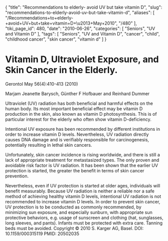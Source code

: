 {
    "title": "Recommendations to elderly- avoid UV but take vitamin D",
    "slug": "recommendations-to-elderly-avoid-uv-but-take-vitamin-d",
    "aliases": [
        "/Recommendations+to+elderly-+avoid+UV+but+take+vitamin+D+\u2013+May+2010",
        "/480"
    ],
    "tiki_page_id": 480,
    "date": "2010-06-26",
    "categories": [
        "Seniors",
        "UV and Vitamin D"
    ],
    "tags": [
        "Seniors",
        "UV and Vitamin D",
        "cancer",
        "child",
        "childhood cancer",
        "skin cancer",
        "vitamin d"
    ]
}


# Vitamin D, Ultraviolet Exposure, and Skin Cancer in the Elderly.

Gerontol  May 56(4):410-413  (2010)

Marjam Jeanette Barysch, Günther F Hofbauer and Reinhard Dummer

Ultraviolet (UV) radiation has both beneficial and harmful effects on the human body. Its most important beneficial effect may be vitamin D production in the skin, also known as vitamin D photosynthesis. This is of particular interest for the elderly who often show vitamin D-deficiency. 

Intentional UV exposure has been recommended by different institutions in order to increase vitamin D levels. Nevertheless, UV radiation directly causes DNA damage and is verifiably responsible for carcinogenesis, potentially resulting in lethal skin cancers. 

Unfortunately, skin cancer incidence is rising worldwide, and there is still a lack of appropriate treatment for metastasized types. The only proven and avoidable risk factor is UV radiation. It has been shown that the earlier UV protection is started, the greater the benefit in terms of skin cancer prevention. 

Nevertheless, even if UV protection is started at older ages, individuals will benefit measurably. Because UV radiation is neither a reliable nor a safe method of achieving healthy vitamin D levels, intentional UV radiation is not recommended to increase vitamin D levels. In order to prevent skin cancer, UV protection is to be conducted as commonly recommended, by minimizing sun exposure, and especially sunburn, with appropriate sun protective behaviors, e.g. usage of sunscreen and clothing (hat, sunglasses, long sleeves, and pants). Infants must be protected with extra care. Tanning beds must be avoided. Copyright © 2010 S. Karger AG, Basel. DOI: 10.1159/000315119  PMID: 20502035